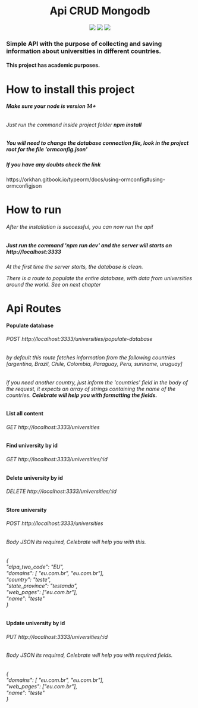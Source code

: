 <h1 align="center"> Api CRUD Mongodb</h1> 
<div align="center">
    <img src="http://img.shields.io/static/v1?label=STATUS&message=Completed&color=GREEN&style=for-the-badge"/>
    <img src="http://img.shields.io/static/v1?label=NodeJs&message=16.14.0&color=ORANGE&style=for-the-badge"/>
    <img src="http://img.shields.io/static/v1?label=Typescript&message=4.7.3&color=ORANGE&style=for-the-badge"/>
</div>

<h3>Simple API with the purpose of collecting and saving information about universities in different countries.</h3>
<h4> This project has academic purposes.</h4>


<h1> How to install this project</h1>

<h6> 
    <b>Make sure your node is version 14+</b> 
</h6>

<h6> Just run the command inside project folder <b> npm install </b> </h6>

<h5> You will need to change the database connection file, look in the project root for the file <b> 'ormconfig.json' </b> </h5>

<h5> If you have any doubts check the link </h5> <span>https://orkhan.gitbook.io/typeorm/docs/using-ormconfig#using-ormconfigjson </span>


<h1> How to run</h1>

<h6> After the installation is successful, you can now run the api!</h6>
<h5> Just run the command 'npm run dev' and the server will starts on http://localhost:3333</h5>

<h6> At the first time the server starts, the database is clean.

There is a route to populate the entire database, with data from universities around the world. See on next chapter</h6>

<h1> Api Routes</h1>

<h4> Populate database</h2>
<h6> POST http://localhost:3333/universities/populate-database</h6>
<h6>
by default this route fetches information from the following countries [argentina,
Brazil,
Chile,
Colombia,
Paraguay,
Peru,
suriname,
uruguay]</h6>

<h6>

<h6>if you need another country, just inform the 'countries' field in the body of the request, it expects an array of strings containing the name of the countries.
<b> Celebrate will help you with formatting the fields. </b> </h6>


<h4> List all content </h4>
<h6> GET http://localhost:3333/universities</h6>

<h4> Find university by id </h4>
<h6> GET http://localhost:3333/universities/:id</h6>

<h4> Delete university by id </h4>
<h6> DELETE http://localhost:3333/universities/:id</h6>

<h4> Store university </h4>
<h6> POST http://localhost:3333/universities</h6>
<h6> Body JSON its required, Celebrate will help you with this.</h6>
<h6> { 
  <br>
	"alpa_two_code": "EU", <br>
	"domains": [ "eu.com.br", "eu.com.br"],<br>
	"country": "teste",<br>
	"state_province": "testando",<br>
	"web_pages": ["eu.com.br"],<br>
	"name": "teste"<br>
}</h6>

<h4> Update university by id</h4>
<h6> PUT http://localhost:3333/universities/:id</h6>
<h6> Body JSON its required, Celebrate will help you with required fields.</h6>
<h6> { 
  <br>
	"domains": [ "eu.com.br", "eu.com.br"],<br>
	"web_pages": ["eu.com.br"],<br>
	"name": "teste"<br>
}</h6>
